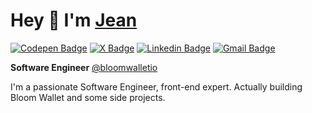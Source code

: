 # Hey :wave: I'm [Jean](https://jeeanribeiro.github.io)

[![Codepen Badge](https://img.shields.io/badge/-@jeeanribeiro-grey?style=flat-square&labelColor=black&logo=Codepen&logoColor=white&link=https://codepen.io/jeeanribeiro)](https://codepen.io/jeeanribeiro)
[![X Badge](https://img.shields.io/badge/-@jeeanribeiro-grey?style=flat-square&labelColor=black&logo=x&logoColor=white&link=https://x.com/jeeanribeiro)](https://x.com/jeeanribeiro) 
[![Linkedin Badge](https://img.shields.io/badge/-Jean%20Ribeiro-grey?style=flat-square&labelColor=black&logo=Linkedin&logoColor=white&link=https://www.linkedin.com/in/jeeanribeiro/)](https://www.linkedin.com/in/jeeanribeiro/) 
[![Gmail Badge](https://img.shields.io/badge/-contact@jeanribeiro.dev-grey?style=flat-square&labelColor=black&logo=Gmail&logoColor=white&link=mailto:contact@jeanribeiro.dev)](mailto:contact@jeanribeiro.dev)

**Software Engineer** [@bloomwalletio](https://github.com/bloomwalletio)

I'm a passionate Software Engineer, front-end expert.
Actually building Bloom Wallet and some side projects.
